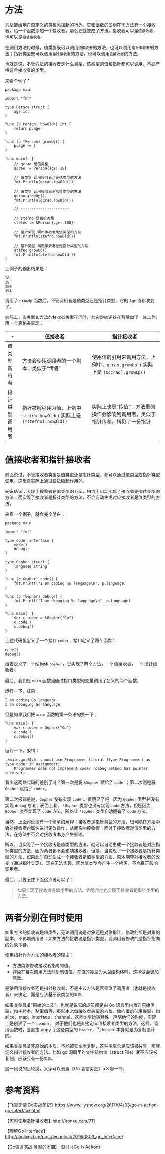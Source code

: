 # 方法
方法能给用户自定义的类型添加新的行为。它和函数的区别在于方法有一个接收者，给一个函数添加一个接收者，那么它就变成了方法。接收者可以是`值接收者`，也可以是`指针接收者`。

在调用方法的时候，值类型既可以调用`值接收者`的方法，也可以调用`指针接收者`的方法；指针类型既可以调用`指针接收者`的方法，也可以调用`值接收者`的方法。

也就是说，不管方法的接收者是什么类型，该类型的值和指针都可以调用，不必严格符合接收者的类型。

来看个例子：

```golang
package main

import "fmt"

type Person struct {
	age int
}

func (p Person) howOld() int {
	return p.age
}

func (p *Person) growUp() {
	p.age += 1
}

func main() {
	// qcrao 是值类型
	qcrao := Person{age: 18}

	// 值类型 调用接收者也是值类型的方法
	fmt.Println(qcrao.howOld())

	// 值类型 调用接收者是指针类型的方法
	qcrao.growUp()
	fmt.Println(qcrao.howOld())

	// ----------------------

	// stefno 是指针类型
	stefno := &Person{age: 100}

	// 指针类型 调用接收者是值类型的方法
	fmt.Println(stefno.howOld())

	// 指针类型 调用接收者也是指针类型的方法
	stefno.growUp()
	fmt.Println(stefno.howOld())
}
```

上例子的输出结果是：
```shell
18
19
100
101
```

调用了 `growUp` 函数后，不管调用者是值类型还是指针类型，它的 `Age` 值都改变了。

实际上，当类型和方法的接收者类型不同时，其实是编译器在背后做了一些工作，用一个表格来呈现：

|-|值接收者|指针接收者|
|---|---|---|
|值类型调用者|方法会使用调用者的一个副本，类似于“传值”|使用值的引用来调用方法，上例中，`qcrao.growUp()` 实际上是 `(&qcrao).growUp()`|
|指针类型调用者|指针被解引用为值，上例中，`stefno.howOld()` 实际上是 `(*stefno).howOld()`|实际上也是“传值”，方法里的操作会影响到调用者，类似于指针传参，拷贝了一份指针|

# 值接收者和指针接收者
前面说过，不管接收者类型是值类型还是指针类型，都可以通过值类型或指针类型调用，这里面实际上通过语法糖起作用的。

先说结论：实现了接收者是值类型的方法，相当于自动实现了接收者是指针类型的方法；而实现了接收者是指针类型的方法，不会自动生成对应接收者是值类型的方法。

来看一个例子，就会完全明白：

```golang
package main

import "fmt"

type coder interface {
	code()
	debug()
}

type Gopher struct {
	language string
}

func (p Gopher) code() {
	fmt.Printf("I am coding %s language\n", p.language)
}

func (p *Gopher) debug() {
	fmt.Printf("I am debuging %s language\n", p.language)
}

func main() {
	var c coder = &Gopher{"Go"}
	c.code()
	c.debug()
}
```

上述代码里定义了一个接口 `coder`，接口定义了两个函数：

```golang
code()
debug()
```

接着定义了一个结构体 `Gopher`，它实现了两个方法，一个值接收者，一个指针接收者。

最后，我们在 `main` 函数里通过接口类型的变量调用了定义的两个函数。

运行一下，结果：

```shell
I am coding Go language
I am debuging Go language
```

但是如果我们把 `main` 函数的第一条语句换一下：

```golang
func main() {
	var c coder = Gopher{"Go"}
	c.code()
	c.debug()
}
```

运行一下，报错：

```shell
./main.go:24:6: cannot use Programmer literal (type Programmer) as type coder in assignment:
	Programmer does not implement coder (debug method has pointer receiver)
```

看出这两处代码的差别了吗？第一次是将 `&Gopher` 赋给了 `coder`；第二次则是将 `Gopher` 赋给了 `coder`。

第二次报错是说，`Gopher` 没有实现 `coder`。很明显了吧，因为 `Gopher` 类型并没有实现 `debug` 方法；表面上看， `*Gopher` 类型也没有实现 `code` 方法，但是因为 `Gopher` 类型实现了 `code` 方法，所以让 `*Gopher` 类型自动拥有了 `code` 方法。

当然，上面的说法有一个简单的解释：接收者是指针类型的方法，很可能在方法中会对接收者的属性进行更改操作，从而影响接收者；而对于接收者是值类型的方法，在方法中不会对接收者本身产生影响。

所以，当实现了一个接收者是值类型的方法，就可以自动生成一个接收者是对应指针类型的方法，因为两者都不会影响接收者。但是，当实现了一个接收者是指针类型的方法，如果此时自动生成一个接收者是值类型的方法，原本期望对接收者的改变（通过指针实现），现在无法实现，因为值类型会产生一个拷贝，不会真正影响调用者。

最后，只要记住下面这点就可以了：

>如果实现了接收者是值类型的方法，会隐含地也实现了接收者是指针类型的方法。

# 两者分别在何时使用
如果方法的接收者是值类型，无论调用者是对象还是对象指针，修改的都是对象的副本，不影响调用者；如果方法的接收者是指针类型，则调用者修改的是指针指向的对象本身。

使用指针作为方法的接收者的理由：

- 方法能够修改接收者指向的值。
- 避免在每次调用方法时复制该值，在值的类型为大型结构体时，这样做会更加高效。

是使用值接收者还是指针接收者，不是由该方法是否修改了调用者（也就是接收者）来决定，而是应该基于该类型的`本质`。

如果类型具备“原始的本质”，也就是说它的成员都是由 Go 语言里内置的原始类型，如字符串，整型值等，那就定义值接收者类型的方法。像内置的引用类型，如 slice，map，interface，channel，这些类型比较特殊，声明他们的时候，实际上是创建了一个 `header`， 对于他们也是直接定义值接收者类型的方法。这样，调用函数时，是直接 copy 了这些类型的 `header`，而 `header` 本身就是为复制设计的。

如果类型具备非原始的本质，不能被安全地复制，这种类型总是应该被共享，那就定义指针接收者的方法。比如 go 源码里的文件结构体（struct File）就不应该被复制，应该只有一份`实体`。

这一段说的比较绕，大家可以去看《Go 语言实战》5.3 那一节。

# 参考资料
【飞雪无情 Go实战笔记】https://www.flysnow.org/2017/04/03/go-in-action-go-interface.html

【何时使用指针接收者】http://ironxu.com/711

【理解Go Interface】http://lanlingzi.cn/post/technical/2016/0803_go_interface/

【Go语言实战 类型的本置】 图书《Go In Action》
